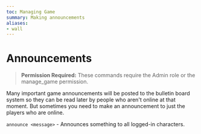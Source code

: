 ```yaml
---
toc: Managing Game
summary: Making announcements
aliases:
- wall
---
```

# Announcements

> **Permission Required:** These commands require the Admin role or the manage\_game permission.

Many important game announcements will be posted to the bulletin board system so they can be read later by people who aren't online at that moment.  But sometimes you need to make an announcement to just the players who are online.

`announce <message>` - Announces something to all logged-in characters.
